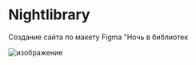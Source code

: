 # Nightlibrary
Создание сайта по макету Figma "Ночь в библиотек





![изображение](https://user-images.githubusercontent.com/119739400/235752883-67439f89-2b49-4308-a240-0353d3d6ec4b.png)
